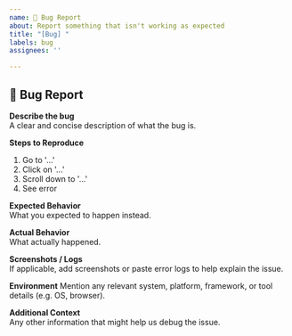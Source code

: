 ```yaml
---
name: 🐛 Bug Report
about: Report something that isn't working as expected
title: "[Bug] "
labels: bug
assignees: ''

---
```


## 🐛 Bug Report

**Describe the bug**  
A clear and concise description of what the bug is.

**Steps to Reproduce**
1. Go to '...'
2. Click on '...'
3. Scroll down to '...'
4. See error

**Expected Behavior**  
What you expected to happen instead.

**Actual Behavior**  
What actually happened.

**Screenshots / Logs**  
If applicable, add screenshots or paste error logs to help explain the issue.

**Environment**
Mention any relevant system, platform, framework, or tool details (e.g. OS, browser).

**Additional Context**  
Any other information that might help us debug the issue.
